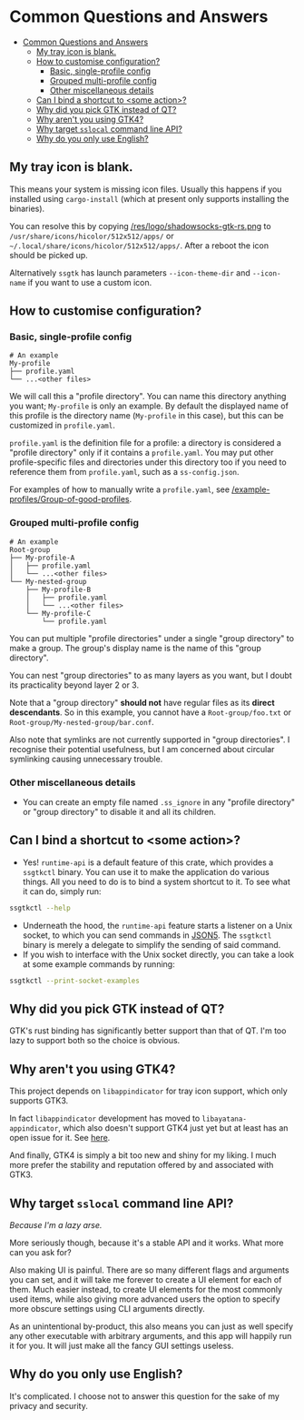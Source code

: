 # Common Questions and Answers

- [Common Questions and Answers](#common-questions-and-answers)
  - [My tray icon is blank.](#my-tray-icon-is-blank)
  - [How to customise configuration?](#how-to-customise-configuration)
    - [Basic, single-profile config](#basic-single-profile-config)
    - [Grouped multi-profile config](#grouped-multi-profile-config)
    - [Other miscellaneous details](#other-miscellaneous-details)
  - [Can I bind a shortcut to \<some action>?](#can-i-bind-a-shortcut-to-some-action)
  - [Why did you pick GTK instead of QT?](#why-did-you-pick-gtk-instead-of-qt)
  - [Why aren't you using GTK4?](#why-arent-you-using-gtk4)
  - [Why target `sslocal` command line API?](#why-target-sslocal-command-line-api)
  - [Why do you only use English?](#why-do-you-only-use-english)

## My tray icon is blank.

This means your system is missing icon files. Usually this happens if you installed using `cargo-install`
(which at present only supports installing the binaries).

You can resolve this by copying [/res/logo/shadowsocks-gtk-rs.png](/res/logo/shadowsocks-gtk-rs.png)
to `/usr/share/icons/hicolor/512x512/apps/` or `~/.local/share/icons/hicolor/512x512/apps/`.
After a reboot the icon should be picked up.

Alternatively `ssgtk` has launch parameters `--icon-theme-dir` and `--icon-name` if you want to use a custom icon.

## How to customise configuration?

### Basic, single-profile config

```
# An example
My-profile
├── profile.yaml
└── ...<other files>
```
We will call this a "profile directory". You can name this directory anything you want; `My-profile` is only an example.
By default the displayed name of this profile is the directory name (`My-profile` in this case),
but this can be customized in `profile.yaml`.

`profile.yaml` is the definition file for a profile: a directory is considered a "profile directory"
only if it contains a `profile.yaml`.
You may put other profile-specific files and directories under this directory too
if you need to reference them from `profile.yaml`, such as a `ss-config.json`.

For examples of how to manually write a `profile.yaml`,
see [/example-profiles/Group-of-good-profiles](/example-profiles/Group-of-good-profiles).

### Grouped multi-profile config

```
# An example
Root-group
├── My-profile-A
│   ├── profile.yaml
│   └── ...<other files>
└── My-nested-group
    ├── My-profile-B
    │   ├── profile.yaml
    │   └── ...<other files>
    └── My-profile-C
        └── profile.yaml
```
You can put multiple "profile directories" under a single "group directory" to make a group.
The group's display name is the name of this "group directory".

You can nest "group directories" to as many layers as you want, but I doubt its practicality beyond layer 2 or 3.

Note that a "group directory" **should not** have regular files as its **direct descendants**.
So in this example, you cannot have a `Root-group/foo.txt` or `Root-group/My-nested-group/bar.conf`.

Also note that symlinks are not currently supported in "group directories". I recognise their potential usefulness,
but I am concerned about circular symlinking causing unnecessary trouble.

### Other miscellaneous details

 - You can create an empty file named `.ss_ignore` in any "profile directory" or "group directory" to
     disable it and all its children.

## Can I bind a shortcut to \<some action>?

 - Yes! `runtime-api` is a default feature of this crate, which provides a `ssgtkctl` binary.
     You can use it to make the application do various things. All you need to do is to bind a system shortcut to it.
     To see what it can do, simply run:
```sh
ssgtkctl --help
```
 - Underneath the hood, the `runtime-api` feature starts a listener on a Unix socket,
     to which you can send commands in [JSON5](https://json5.org/).
     The `ssgtkctl` binary is merely a delegate to simplify the sending of said command.
 - If you wish to interface with the Unix socket directly, you can take a look at some example commands by running:
```sh
ssgtkctl --print-socket-examples
```

## Why did you pick GTK instead of QT?

GTK's rust binding has significantly better support than that of QT.
I'm too lazy to support both so the choice is obvious.

## Why aren't you using GTK4?

This project depends on `libappindicator` for tray icon support, which only supports GTK3.

In fact `libappindicator` development has moved to `libayatana-appindicator`, which also doesn't support GTK4 just yet
but at least has an open issue for it. See [here](https://github.com/AyatanaIndicators/libayatana-appindicator/issues/22).

And finally, GTK4 is simply a bit too new and shiny for my liking.
I much more prefer the stability and reputation offered by and associated with GTK3.

## Why target `sslocal` command line API?

*Because I'm a lazy arse.*

More seriously though, because it's a stable API and it works. What more can you ask for?

Also making UI is painful. There are so many different flags and arguments you can set,
and it will take me forever to create a UI element for each of them. Much easier instead,
to create UI elements for the most commonly used items, while also giving more advanced users the option
to specify more obscure settings using CLI arguments directly.

As an unintentional by-product, this also means you can just as well specify any other executable with arbitrary arguments,
and this app will happily run it for you. It will just make all the fancy GUI settings useless.

## Why do you only use English?

It's complicated. I choose not to answer this question for the sake of my privacy and security.

